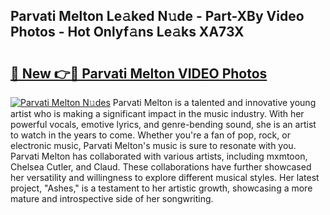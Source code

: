 ## Parvati Melton Le𝚊ked N𝚞de - Part-XBy Video Photos - Hot Onlyf𝚊ns Le𝚊ks XA73X

# <h2><a href="http://ac12234.deff.icu/?id=Parvati+Melton">🔗 New 👉🔴 Parvati Melton VIDEO Photos</a></h2>

[![Parvati Melton N𝚞des](https://i.imgur.com/rIISA9y.gif)](http://ac12234.deff.icu/?id=Parvati+Melton)
Parvati Melton is a talented and innovative young artist who is making a significant impact in the music industry. With her powerful vocals, emotive lyrics, and genre-bending sound, she is an artist to watch in the years to come. Whether you're a fan of pop, rock, or electronic music, Parvati Melton's music is sure to resonate with you. Parvati Melton has collaborated with various artists, including mxmtoon, Chelsea Cutler, and Claud. These collaborations have further showcased her versatility and willingness to explore different musical styles. Her latest project, "Ashes," is a testament to her artistic growth, showcasing a more mature and introspective side of her songwriting.
